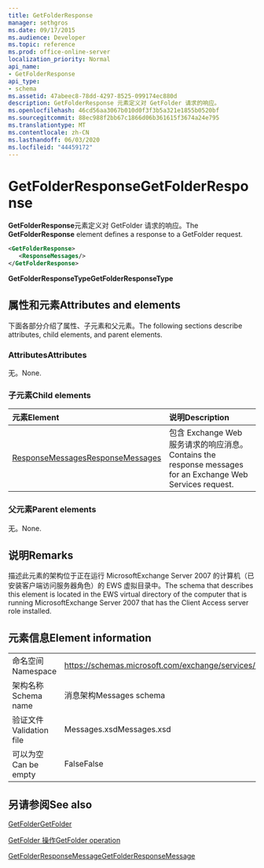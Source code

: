 ```yaml
---
title: GetFolderResponse
manager: sethgros
ms.date: 09/17/2015
ms.audience: Developer
ms.topic: reference
ms.prod: office-online-server
localization_priority: Normal
api_name:
- GetFolderResponse
api_type:
- schema
ms.assetid: 47abeec8-78dd-4297-8525-099174ec880d
description: GetFolderResponse 元素定义对 GetFolder 请求的响应。
ms.openlocfilehash: 46cd56aa3067b010d0f3f3b5a321e1855b0520bf
ms.sourcegitcommit: 88ec988f2bb67c1866d06b361615f3674a24e795
ms.translationtype: MT
ms.contentlocale: zh-CN
ms.lasthandoff: 06/03/2020
ms.locfileid: "44459172"
---
```

# <a name="getfolderresponse"></a><span data-ttu-id="5ef9a-103">GetFolderResponse</span><span class="sxs-lookup"><span data-stu-id="5ef9a-103">GetFolderResponse</span></span>

<span data-ttu-id="5ef9a-104">**GetFolderResponse**元素定义对 GetFolder 请求的响应。</span><span class="sxs-lookup"><span data-stu-id="5ef9a-104">The **GetFolderResponse** element defines a response to a GetFolder request.</span></span> 
  
```xml
<GetFolderResponse>
   <ResponseMessages/>
</GetFolderResponse>
```

 <span data-ttu-id="5ef9a-105">**GetFolderResponseType**</span><span class="sxs-lookup"><span data-stu-id="5ef9a-105">**GetFolderResponseType**</span></span>
## <a name="attributes-and-elements"></a><span data-ttu-id="5ef9a-106">属性和元素</span><span class="sxs-lookup"><span data-stu-id="5ef9a-106">Attributes and elements</span></span>

<span data-ttu-id="5ef9a-107">下面各部分介绍了属性、子元素和父元素。</span><span class="sxs-lookup"><span data-stu-id="5ef9a-107">The following sections describe attributes, child elements, and parent elements.</span></span>
  
### <a name="attributes"></a><span data-ttu-id="5ef9a-108">Attributes</span><span class="sxs-lookup"><span data-stu-id="5ef9a-108">Attributes</span></span>

<span data-ttu-id="5ef9a-109">无。</span><span class="sxs-lookup"><span data-stu-id="5ef9a-109">None.</span></span>
  
### <a name="child-elements"></a><span data-ttu-id="5ef9a-110">子元素</span><span class="sxs-lookup"><span data-stu-id="5ef9a-110">Child elements</span></span>

|<span data-ttu-id="5ef9a-111">**元素**</span><span class="sxs-lookup"><span data-stu-id="5ef9a-111">**Element**</span></span>|<span data-ttu-id="5ef9a-112">**说明**</span><span class="sxs-lookup"><span data-stu-id="5ef9a-112">**Description**</span></span>|
|:-----|:-----|
|[<span data-ttu-id="5ef9a-113">ResponseMessages</span><span class="sxs-lookup"><span data-stu-id="5ef9a-113">ResponseMessages</span></span>](responsemessages.md) <br/> |<span data-ttu-id="5ef9a-114">包含 Exchange Web 服务请求的响应消息。</span><span class="sxs-lookup"><span data-stu-id="5ef9a-114">Contains the response messages for an Exchange Web Services request.</span></span>  <br/> |
   
### <a name="parent-elements"></a><span data-ttu-id="5ef9a-115">父元素</span><span class="sxs-lookup"><span data-stu-id="5ef9a-115">Parent elements</span></span>

<span data-ttu-id="5ef9a-116">无。</span><span class="sxs-lookup"><span data-stu-id="5ef9a-116">None.</span></span>
  
## <a name="remarks"></a><span data-ttu-id="5ef9a-117">说明</span><span class="sxs-lookup"><span data-stu-id="5ef9a-117">Remarks</span></span>

<span data-ttu-id="5ef9a-118">描述此元素的架构位于正在运行 MicrosoftExchange Server 2007 的计算机（已安装客户端访问服务器角色）的 EWS 虚拟目录中。</span><span class="sxs-lookup"><span data-stu-id="5ef9a-118">The schema that describes this element is located in the EWS virtual directory of the computer that is running MicrosoftExchange Server 2007 that has the Client Access server role installed.</span></span>
  
## <a name="element-information"></a><span data-ttu-id="5ef9a-119">元素信息</span><span class="sxs-lookup"><span data-stu-id="5ef9a-119">Element information</span></span>

|||
|:-----|:-----|
|<span data-ttu-id="5ef9a-120">命名空间</span><span class="sxs-lookup"><span data-stu-id="5ef9a-120">Namespace</span></span>  <br/> |https://schemas.microsoft.com/exchange/services/2006/messages  <br/> |
|<span data-ttu-id="5ef9a-121">架构名称</span><span class="sxs-lookup"><span data-stu-id="5ef9a-121">Schema name</span></span>  <br/> |<span data-ttu-id="5ef9a-122">消息架构</span><span class="sxs-lookup"><span data-stu-id="5ef9a-122">Messages schema</span></span>  <br/> |
|<span data-ttu-id="5ef9a-123">验证文件</span><span class="sxs-lookup"><span data-stu-id="5ef9a-123">Validation file</span></span>  <br/> |<span data-ttu-id="5ef9a-124">Messages.xsd</span><span class="sxs-lookup"><span data-stu-id="5ef9a-124">Messages.xsd</span></span>  <br/> |
|<span data-ttu-id="5ef9a-125">可以为空</span><span class="sxs-lookup"><span data-stu-id="5ef9a-125">Can be empty</span></span>  <br/> |<span data-ttu-id="5ef9a-126">False</span><span class="sxs-lookup"><span data-stu-id="5ef9a-126">False</span></span>  <br/> |
   
## <a name="see-also"></a><span data-ttu-id="5ef9a-127">另请参阅</span><span class="sxs-lookup"><span data-stu-id="5ef9a-127">See also</span></span>



[<span data-ttu-id="5ef9a-128">GetFolder</span><span class="sxs-lookup"><span data-stu-id="5ef9a-128">GetFolder</span></span>](getfolder.md)
  
[<span data-ttu-id="5ef9a-129">GetFolder 操作</span><span class="sxs-lookup"><span data-stu-id="5ef9a-129">GetFolder operation</span></span>](getfolder-operation.md)
  
[<span data-ttu-id="5ef9a-130">GetFolderResponseMessage</span><span class="sxs-lookup"><span data-stu-id="5ef9a-130">GetFolderResponseMessage</span></span>](getfolderresponsemessage.md)

